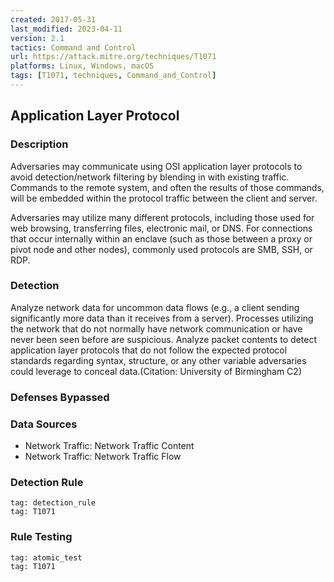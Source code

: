 ```yaml
---
created: 2017-05-31
last_modified: 2023-04-11
version: 2.1
tactics: Command and Control
url: https://attack.mitre.org/techniques/T1071
platforms: Linux, Windows, macOS
tags: [T1071, techniques, Command_and_Control]
---
```


## Application Layer Protocol

### Description

Adversaries may communicate using OSI application layer protocols to avoid detection/network filtering by blending in with existing traffic. Commands to the remote system, and often the results of those commands, will be embedded within the protocol traffic between the client and server. 

Adversaries may utilize many different protocols, including those used for web browsing, transferring files, electronic mail, or DNS. For connections that occur internally within an enclave (such as those between a proxy or pivot node and other nodes), commonly used protocols are SMB, SSH, or RDP. 

### Detection

Analyze network data for uncommon data flows (e.g., a client sending significantly more data than it receives from a server). Processes utilizing the network that do not normally have network communication or have never been seen before are suspicious. Analyze packet contents to detect application layer protocols that do not follow the expected protocol standards regarding syntax, structure, or any other variable adversaries could leverage to conceal data.(Citation: University of Birmingham C2)

### Defenses Bypassed



### Data Sources

  - Network Traffic: Network Traffic Content
  -  Network Traffic: Network Traffic Flow
### Detection Rule

```query
tag: detection_rule
tag: T1071
```

### Rule Testing

```query
tag: atomic_test
tag: T1071
```
